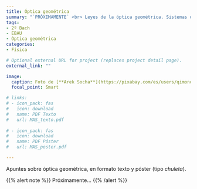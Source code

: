 ```yaml
---
title: Óptica geométrica
summary: "`PRÓXIMAMENTE` <br> Leyes de la óptica geométrica. Sistemas ópticos. El ojo humano. Instrumentos ópticos."
tags:
- 2º Bach
- EBAU
- Óptica geométrica
categories:
- Física

# Optional external URL for project (replaces project detail page).
external_link: ""

image:
  caption: Foto de [**Arek Socha**](https://pixabay.com/es/users/qimono-1962238/) en [Pixabay](https://pixabay.com/es/)
  focal_point: Smart

# links:
# - icon_pack: fas
#   icon: download
#   name: PDF Texto
#   url: MAS_texto.pdf
  
# - icon_pack: fas
#   icon: download
#   name: PDF Póster
#   url: MAS_poster.pdf

---
```


Apuntes sobre óptica geométrica, en formato texto y póster (tipo _chuleta_).

{{% alert note %}}
Próximamente...
{{% /alert %}}